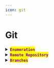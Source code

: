 ```yaml
---
icon: git
---
```


# Git

<details>

<summary><mark style="color:purple;"><strong><code>Enumeration</code></strong></mark></summary>

{% hint style="info" %}
{% code title="Repository Status" %}
```sh
git status
```
{% endcode %}

{% code title="Repository Logs" %}
```sh
git log
```
{% endcode %}

{% code title="Check Commit" %}
```sh
git show b73481bb823d2dfb49c44f4c1e6a7e11912ed8ae
```
{% endcode %}
{% endhint %}

</details>

<details>

<summary><mark style="color:purple;"><strong><code>Remote Repository</code></strong></mark></summary>

{% code title="Check your remote URL" overflow="wrap" %}
```sh
git remote -v
```
{% endcode %}

{% code title=" Remote URL to SSH" overflow="wrap" %}
```sh
git remote set-url origin git@github.com:b0llull0s/AI-Maths.git
```
{% endcode %}

</details>

<details>

<summary><mark style="color:purple;"><strong><code>Branches</code></strong></mark></summary>

{% hint style="info" %}
* <mark style="color:purple;">Fetch the changes to local:</mark>

```sh
git fetch origin
```

* <mark style="color:purple;">Create and switch to a new branch:</mark>

```sh
git checkout <branch_name>
```

* <mark style="color:purple;">In case you can to create a feature branch:</mark>

```
git checkout -b feature-branch
```

* <mark style="color:purple;">Pull the latest changes:</mark>

```sh
git pull origin dev
```

* <mark style="color:purple;">Switch to another branch:</mark>

```sh
git switch <branch-name>
```

* <mark style="color:purple;">Push the changes:</mark>

```sh
git push origin <branch_name>
```

* <mark style="color:purple;">Fetch changes to local:</mark>

```sh
git fetch
```
{% endhint %}

</details>




